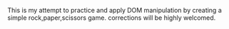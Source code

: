This is my attempt to practice and apply DOM manipulation by creating a simple rock,paper,scissors game.
corrections will be highly welcomed.
